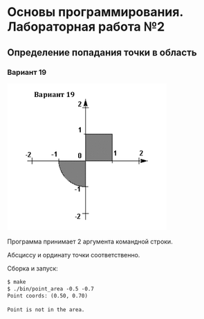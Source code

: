 # Основы программирования. Лабораторная работа №2

## Определение попадания точки в область

### Вариант 19

![task](assets/task.png)

Программа принимает 2 аргумента командной строки.

Абсциссу и ординату точки соответственно.

Сборка и запуск:

```
$ make
$ ./bin/point_area -0.5 -0.7
Point coords: (0.50, 0.70)

Point is not in the area.
```